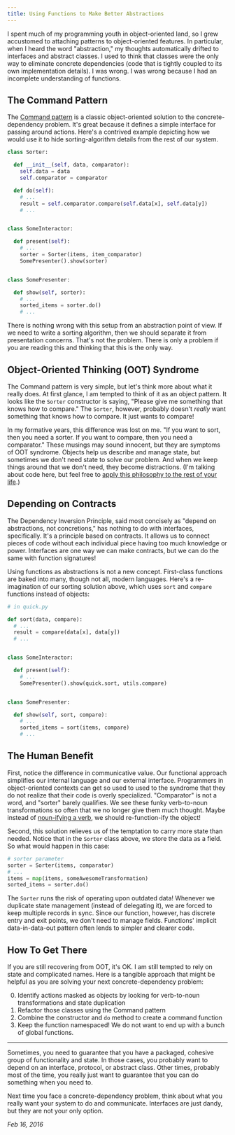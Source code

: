 ```yaml
---
title: Using Functions to Make Better Abstractions
---
```


I spent much of my programming youth in object-oriented land, so I grew accustomed to attaching patterns to object-oriented features.
In particular, when I heard the word "abstraction," my thoughts automatically drifted to interfaces and abstract classes.
I used to think that classes were the only way to eliminate concrete dependencies (code that is tightly coupled to its own implementation details).
I was wrong.
I was wrong because I had an incomplete understanding of functions.


## The Command Pattern
The [Command pattern](https://8thlight.com/blog/ben-spatafora/2014/07/15/command-objects-are-gerunds.html) is a classic object-oriented solution to the concrete-dependency problem.
It's great because it defines a simple interface for passing around actions.
Here's a contrived example depicting how we would use it to hide sorting-algorithm details from the rest of our system.

```python
class Sorter:

  def __init__(self, data, comparator):
    self.data = data
    self.comparator = comparator

  def do(self):
    # ...
    result = self.comparator.compare(self.data[x], self.data[y])
    # ...


class SomeInteractor:

  def present(self):
    # ...
    sorter = Sorter(items, item_comparator)
    SomePresenter().show(sorter)


class SomePresenter:

  def show(self, sorter):
    # ...
    sorted_items = sorter.do()
    # ...

```

There is nothing wrong with this setup from an abstraction point of view.
If we need to write a sorting algorithm, then we should separate it from presentation concerns.
That's not the problem.
There is only a problem if you are reading this and thinking that this is the only way.


## Object-Oriented Thinking (OOT) Syndrome
The Command pattern is very simple, but let's think more about what it really does.
At first glance, I am tempted to think of it as an object pattern.
It looks like the `Sorter` constructor is saying, "Please give me something that knows how to compare."
The `Sorter`, however, probably doesn't *really* want something that knows how to compare.
It just wants to compare!

In my formative years, this difference was lost on me.
"If you want to sort, then you need a sorter. If you want to compare, then you need a comparator."
These musings may sound innocent, but they are symptoms of OOT syndrome.
Objects help us describe and manage state, but sometimes we don't need state to solve our problem.
And when we keep things around that we don't need, they become distractions.
(I'm talking about code here, but feel free to [apply this philosophy to the rest of your life](https://en.wikipedia.org/wiki/Simple_living).)


## Depending on Contracts
The Dependency Inversion Principle, said most concisely as "depend on abstractions, not concretions," has nothing to do with interfaces, specifically.
It's a principle based on contracts.
It allows us to connect pieces of code without each individual piece having too much knowledge or power.
Interfaces are one way we can make contracts, but we can do the same with function signatures!

Using functions as abstractions is not a new concept.
First-class functions are baked into many, though not all, modern languages.
Here's a re-imagination of our sorting solution above, which uses `sort` and `compare` functions instead of objects:

```python
# in quick.py

def sort(data, compare):
  # ...
  result = compare(data[x], data[y])
  # ...


class SomeInteractor:

  def present(self):
    # ...
    SomePresenter().show(quick.sort, utils.compare)


class SomePresenter:

  def show(self, sort, compare):
    # ...
    sorted_items = sort(items, compare)
    # ...

```


## The Human Benefit
First, notice the difference in communicative value.
Our functional approach simplifies our internal language and our external interface.
Programmers in object-oriented contexts can get so used to used to the syndrome that they do not realize that their code is overly specialized.
"Comparator" is not a word, and "sorter" barely qualifies.
We see these funky verb-to-noun transformations so often that we no longer give them much thought.
Maybe instead of [noun-ifying a verb](http://steve-yegge.blogspot.com/2006/03/execution-in-kingdom-of-nouns.html), we should re-function-ify the object!

Second, this solution relieves us of the temptation to carry more state than needed.
Notice that in the `Sorter` class above, we store the data as a field.
So what would happen in this case:

```python
# sorter parameter
sorter = Sorter(items, comparator)
# ...
items = map(items, someAwesomeTransformation)
sorted_items = sorter.do()
```

The `Sorter` runs the risk of operating upon outdated data!
Whenever we duplicate state management (instead of delegating it), we are forced to keep multiple records in sync.
Since our function, however, has discrete entry and exit points, we don't need to manage fields.
Functions' implicit data-in-data-out pattern often lends to simpler and clearer code.


## How To Get There
If you are still recovering from OOT, it's OK.
I am still tempted to rely on state and complicated names.
Here is a tangible approach that might be helpful as you are solving your next concrete-dependency problem:

 0. Identify actions masked as objects by looking for verb-to-noun transformations and state duplication
 0. Refactor those classes using the Command pattern
 0. Combine the constructor and `do` method to create a command function
 0. Keep the function namespaced! We do not want to end up with a bunch of global functions.

---

Sometimes, you need to guarantee that you have a packaged, cohesive group of functionality and state.
In those cases, you probably want to depend on an interface, protocol, or abstract class.
Other times, probably most of the time, you really just want to guarantee that you can do something when you need to.

Next time you face a concrete-dependency problem, think about what you really want your system to do and communicate.
Interfaces are just dandy, but they are not your only option.


_Feb 16, 2016_
